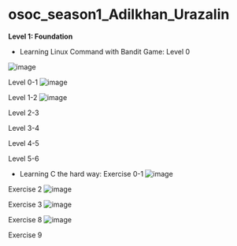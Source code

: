 # osoc_season1_Adilkhan_Urazalin
**Level 1: Foundation**
- Learning Linux Command with Bandit Game:
Level 0

![image](https://github.com/ECEadilkhan/osoc_season1_Adilkhan_Urazalin/assets/161349218/3f6c815d-b0d8-49be-b54e-f812bfd340b1)

Level 0-1
![image](https://github.com/ECEadilkhan/osoc_season1_Adilkhan_Urazalin/assets/161349218/edd4c280-0343-417c-b2ff-bf166087bcc5)

Level 1-2
![image](https://github.com/ECEadilkhan/osoc_season1_Adilkhan_Urazalin/assets/161349218/847d7971-9743-48a8-842e-4147b36e21c1)

Level 2-3

Level 3-4

Level 4-5

Level 5-6

- Learning C the hard way:
Exercise 0-1
![image](https://github.com/ECEadilkhan/osoc_season1_Adilkhan_Urazalin/assets/161349218/f62afa74-b8ae-4128-b174-0de973ed9505)

Exercise 2
![image](https://github.com/ECEadilkhan/osoc_season1_Adilkhan_Urazalin/assets/161349218/2cae76a6-e39d-49ef-8718-d08dd890b290)

Exercise 3
![image](https://github.com/ECEadilkhan/osoc_season1_Adilkhan_Urazalin/assets/161349218/42c67b5d-c4fa-46e8-b389-0c732d329cbb)

Exercise 8
![image](https://github.com/ECEadilkhan/osoc_season1_Adilkhan_Urazalin/assets/161349218/668ae334-504e-41cb-bfe8-430b20c05a8c)

Exercise 9


